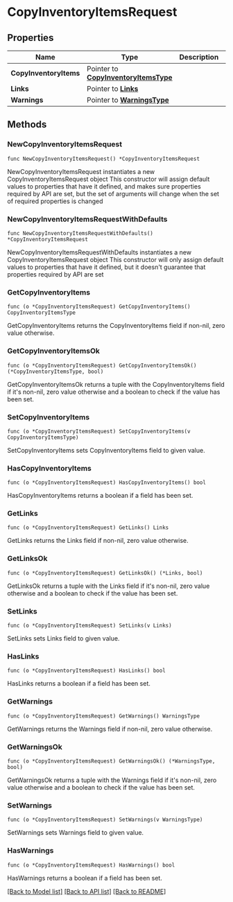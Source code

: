 # CopyInventoryItemsRequest

## Properties

Name | Type | Description | Notes
------------ | ------------- | ------------- | -------------
**CopyInventoryItems** | Pointer to [**CopyInventoryItemsType**](CopyInventoryItemsType.md) |  | [optional] 
**Links** | Pointer to [**Links**](Links.md) |  | [optional] 
**Warnings** | Pointer to [**WarningsType**](WarningsType.md) |  | [optional] 

## Methods

### NewCopyInventoryItemsRequest

`func NewCopyInventoryItemsRequest() *CopyInventoryItemsRequest`

NewCopyInventoryItemsRequest instantiates a new CopyInventoryItemsRequest object
This constructor will assign default values to properties that have it defined,
and makes sure properties required by API are set, but the set of arguments
will change when the set of required properties is changed

### NewCopyInventoryItemsRequestWithDefaults

`func NewCopyInventoryItemsRequestWithDefaults() *CopyInventoryItemsRequest`

NewCopyInventoryItemsRequestWithDefaults instantiates a new CopyInventoryItemsRequest object
This constructor will only assign default values to properties that have it defined,
but it doesn't guarantee that properties required by API are set

### GetCopyInventoryItems

`func (o *CopyInventoryItemsRequest) GetCopyInventoryItems() CopyInventoryItemsType`

GetCopyInventoryItems returns the CopyInventoryItems field if non-nil, zero value otherwise.

### GetCopyInventoryItemsOk

`func (o *CopyInventoryItemsRequest) GetCopyInventoryItemsOk() (*CopyInventoryItemsType, bool)`

GetCopyInventoryItemsOk returns a tuple with the CopyInventoryItems field if it's non-nil, zero value otherwise
and a boolean to check if the value has been set.

### SetCopyInventoryItems

`func (o *CopyInventoryItemsRequest) SetCopyInventoryItems(v CopyInventoryItemsType)`

SetCopyInventoryItems sets CopyInventoryItems field to given value.

### HasCopyInventoryItems

`func (o *CopyInventoryItemsRequest) HasCopyInventoryItems() bool`

HasCopyInventoryItems returns a boolean if a field has been set.

### GetLinks

`func (o *CopyInventoryItemsRequest) GetLinks() Links`

GetLinks returns the Links field if non-nil, zero value otherwise.

### GetLinksOk

`func (o *CopyInventoryItemsRequest) GetLinksOk() (*Links, bool)`

GetLinksOk returns a tuple with the Links field if it's non-nil, zero value otherwise
and a boolean to check if the value has been set.

### SetLinks

`func (o *CopyInventoryItemsRequest) SetLinks(v Links)`

SetLinks sets Links field to given value.

### HasLinks

`func (o *CopyInventoryItemsRequest) HasLinks() bool`

HasLinks returns a boolean if a field has been set.

### GetWarnings

`func (o *CopyInventoryItemsRequest) GetWarnings() WarningsType`

GetWarnings returns the Warnings field if non-nil, zero value otherwise.

### GetWarningsOk

`func (o *CopyInventoryItemsRequest) GetWarningsOk() (*WarningsType, bool)`

GetWarningsOk returns a tuple with the Warnings field if it's non-nil, zero value otherwise
and a boolean to check if the value has been set.

### SetWarnings

`func (o *CopyInventoryItemsRequest) SetWarnings(v WarningsType)`

SetWarnings sets Warnings field to given value.

### HasWarnings

`func (o *CopyInventoryItemsRequest) HasWarnings() bool`

HasWarnings returns a boolean if a field has been set.


[[Back to Model list]](../README.md#documentation-for-models) [[Back to API list]](../README.md#documentation-for-api-endpoints) [[Back to README]](../README.md)


